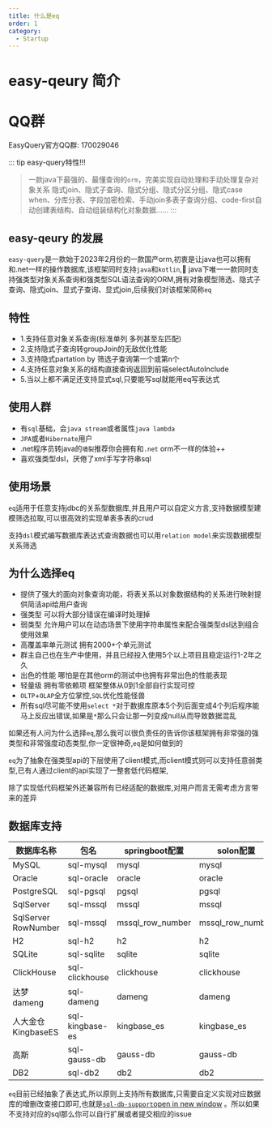 ```yaml
---
title: 什么是eq
order: 1
category:
  - Startup
---
```


# easy-qeury 简介


# QQ群
EasyQuery官方QQ群: 170029046

::: tip easy-query特性!!!
> 一款java下最强的、最懂查询的`orm`，完美实现自动处理和手动处理复杂对象关系
> 隐式join、隐式子查询、隐式分组、隐式分区分组、隐式case when、分库分表、字段加密检索、手动join多表子查询分组、code-first自动创建表结构、自动组装结构化对象数据......
:::

## easy-qeury 的发展
`easy-query`是一款始于2023年2月份的一款国产orm,初衷是让java也可以拥有和.net一样的操作数据库,该框架同时支持`java`和`kotlin`,🚀 java下唯一一款同时支持强类型对象关系查询和强类型SQL语法查询的ORM,拥有对象模型筛选、隐式子查询、隐式join、显式子查询、显式join,后续我们对该框架简称`eq`

## 特性

- 1.支持任意对象关系查询(标准单列 多列甚至左匹配)
- 2.支持隐式子查询转groupJoin的无敌优化性能
- 3.支持隐式partation by 筛选子查询第一个或第n个
- 4.支持任意对象关系的结构直接查询返回到前端selectAutoInclude
- 5.当以上都不满足还支持显式sql,只要能写sql就能用eq写表达式

## 使用人群
- 有`sql`基础，会`java stream`或者属性`java lambda`
- `JPA`或者`Hibernate`用户
- .net程序员转java的`墙裂`推荐你会拥有和`.net` orm不一样的体验++
- 喜欢强类型dsl，厌倦了xml手写字符串sql

## 使用场景
`eq`适用于任意支持jdbc的关系型数据库,并且用户可以自定义方言,支持数据模型建模筛选拉取,可以很高效的实现单表多表的crud

支持`dsl`模式编写数据库表达式查询数据也可以用`relation model`来实现数据模型关系筛选

## 为什么选择eq
- 提供了强大的面向对象查询功能，将表关系以对象数据结构的关系进行映射提供简洁api给用户查询
- 强类型 可以将大部分错误在编译时处理掉
- 弱类型 允许用户可以在动态场景下使用字符串属性来配合强类型dsl达到组合使用效果
- 高覆盖率单元测试 拥有2000+个单元测试
- 群主自己也在生产中使用，并且已经投入使用5个以上项目且稳定运行1-2年之久
- 出色的性能 哪怕是在其他orm的测试中也拥有非常出色的性能表现
- 轻量级 拥有零依赖项 框架整体从0到1全部自行实现可控
- `OLTP`+`OLAP`全方位掌控,`SQL`优化性能怪兽
- 所有sql尽可能不使用`select *`对于数据库原本5个列后面变成4个列后程序能马上反应出错误,如果是`*`那么只会让那一列变成null从而导致数据混乱

如果还有人问为什么选择`eq`,那么我可以很负责任的告诉你该框架拥有非常强的强类型和非常强度动态类型,你一定很神奇,`eq`是如何做到的

`eq`为了抽象在强类型api的下层使用了client模式,而client模式则可以支持任意弱类型,已有人通过client的api实现了一整套低代码框架,

除了实现低代码框架外还兼容所有已经适配的数据库,对用户而言无需考虑方言带来的差异

## 数据库支持


| 数据库名称          | 包名            | springboot配置   | solon配置        |
| ------------------- | --------------- | ---------------- | ---------------- |
| MySQL               | sql-mysql       | mysql            | mysql            |
| Oracle              | sql-oracle      | oracle           | oracle           |
| PostgreSQL         | sql-pgsql       | pgsql            | pgsql            |
| SqlServer           | sql-mssql       | mssql            | mssql            |
| SqlServer RowNumber | sql-mssql       | mssql_row_number | mssql_row_number |
| H2                  | sql-h2          | h2               | h2               |
| SQLite              | sql-sqlite      | sqlite           | sqlite           |
| ClickHouse          | sql-clickhouse  | clickhouse       | clickhouse       |
| 达梦dameng          | sql-dameng      | dameng           | dameng           |
| 人大金仓KingbaseES  | sql-kingbase-es | kingbase_es      | kingbase_es      |
| 高斯  | sql-gauss-db | gauss-db      | gauss-db      |
| DB2  | sql-db2 | db2     | db2     |

`eq`目前已经抽象了表达式,所以原则上支持所有数据库,只需要自定义实现对应数据库的增删改查接口即可,也就是[`sql-db-support`open in new window](https://github.com/xuejmnet/easy-query/tree/main/sql-db-support) 。所以如果不支持对应的sql那么你可以自行扩展或者提交相应的issue
